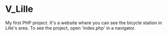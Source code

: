 # V_Lille

My first PHP project. It's a website where you can see the bicycle station in Lille's area.
To see the project, open 'index.php' in a navigator.
